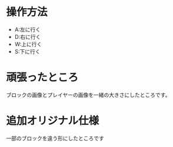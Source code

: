 # 操作方法
- A:左に行く
- D:右に行く
- W:上に行く
- S:下に行く
# 頑張ったところ
ブロックの画像とプレイヤーの画像を一緒の大きさにしたところです。
# 追加オリジナル仕様
一部のブロックを違う形にしたところです
